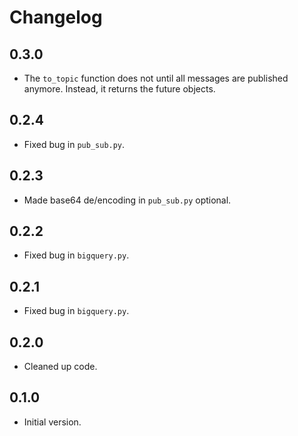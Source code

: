 # Changelog

## 0.3.0

- The `to_topic` function does not until all messages are published anymore. Instead, it returns the future objects.

## 0.2.4

- Fixed bug in `pub_sub.py`.

## 0.2.3

- Made base64 de/encoding in `pub_sub.py` optional.

## 0.2.2

- Fixed bug in `bigquery.py`.

## 0.2.1

- Fixed bug in `bigquery.py`.

## 0.2.0

- Cleaned up code.

## 0.1.0

- Initial version.
